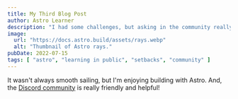 ```yaml
---
title: My Third Blog Post
author: Astro Learner
description: "I had some challenges, but asking in the community really helped!"
image:
  url: "https://docs.astro.build/assets/rays.webp"
  alt: "Thumbnail of Astro rays."
pubDate: 2022-07-15
tags: [ "astro", "learning in public", "setbacks", "community" ]
---
```


It wasn't always smooth sailing, but I'm enjoying building with Astro. And, the [Discord community](https://astro.build/chat) is really friendly and helpful!
